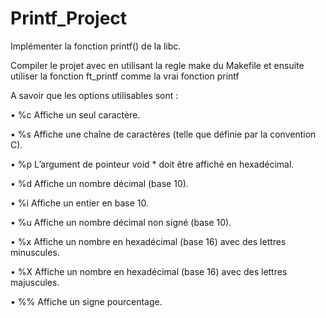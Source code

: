 # Printf_Project
Implémenter la fonction printf() de la libc.

Compiler le projet avec en utilisant la regle make du Makefile et ensuite utiliser la fonction ft_printf comme la vrai fonction printf

A savoir que les options utilisables sont :

• %c Affiche un seul caractère.

• %s Affiche une chaîne de caractères (telle que définie par la convention C).

• %p L’argument de pointeur void * doit être affiché en hexadécimal.

• %d Affiche un nombre décimal (base 10).

• %i Affiche un entier en base 10.

• %u Affiche un nombre décimal non signé (base 10).

• %x Affiche un nombre en hexadécimal (base 16) avec des lettres minuscules.

• %X Affiche un nombre en hexadécimal (base 16) avec des lettres majuscules.

• %% Affiche un signe pourcentage.
